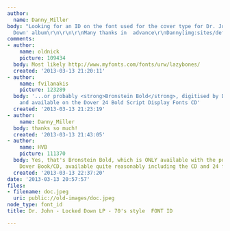 ```yaml
---
author:
  name: Danny_Miller
body: "Looking for an ID on the font used for the cover type for Dr. John's 'Locked
  Down' album\r\n\r\n\r\nMany thanks in  advance\r\nDanny[img:sites/default/files/old-images/doc_4898.jpeg]"
comments:
- author:
    name: oldnick
    picture: 109434
  body: Most likely http://www.myfonts.com/fonts/urw/lazybones/
  created: '2013-03-13 21:20:11'
- author:
    name: fvilanakis
    picture: 123289
  body: '...or probably <strong>Bronstein Bold</strong>, digitised by Dan X. Solo
    and available on the Dover 24 Bold Script Display Fonts CD'
  created: '2013-03-13 21:23:19'
- author:
    name: Danny_Miller
  body: thanks so much!
  created: '2013-03-13 21:43:05'
- author:
    name: HVB
    picture: 111370
  body: Yes, that's Bronstein Bold, which is ONLY available with the purchase of the
    Dover Book/CD, available quite reasonably including the CD and 24 fonts.  Herb
  created: '2013-03-13 22:37:20'
date: '2013-03-13 20:57:57'
files:
- filename: doc.jpeg
  uri: public://old-images/doc.jpeg
node_type: font_id
title: Dr. John - Locked Down LP - 70's style  FONT ID

---
```

